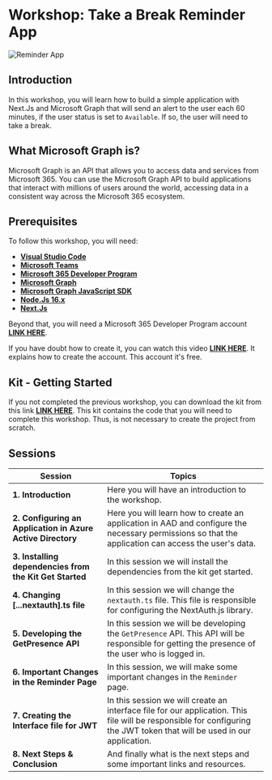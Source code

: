 # Workshop: Take a Break Reminder App

![Reminder App](/img/authentication-workshop/reminder.gif "Reminder App")

## Introduction

In this workshop, you will learn how to build a simple application with Next.Js and Microsoft Graph that will send an alert to the user each 60 minutes, if the user status is set to `Available`. If so, the user will need to take a break.


## What Microsoft Graph is?

Microsoft Graph is an API that allows you to access data and services from Microsoft 365. You can use the Microsoft Graph API to build applications that interact with millions of users around the world, accessing data in a consistent way across the Microsoft 365 ecosystem.

## Prerequisites

To follow this workshop, you will need:

- **[Visual Studio Code](https://code.visualstudio.com/)**
- **[Microsoft Teams](https://www.microsoft.com/en-us/microsoft-teams/download-app?rtc=2)**
- **[Microsoft 365 Developer Program](https://developer.microsoft.com/en-us/microsoft-365/dev-program)**
- **[Microsoft Graph](https://developer.microsoft.com/en-us/graph)**
- **[Microsoft Graph JavaScript SDK](https://github.com/microsoftgraph/msgraph-sdk-javascript)**
- **[Node.Js 16.x](https://nodejs.org/en/)**
- **[Next.Js](https://nextjs.org/learn/foundations/about-nextjs)**

Beyond that, you will need a Microsoft 365 Developer Program account **[LINK HERE](https://developer.microsoft.com/en-us/microsoft-365/dev-program)**. 

If you have doubt how to create it, you can watch this video **[LINK HERE](https://www.youtube.com/watch?v=JvWLgirC8xs)**. It explains how to create the account. This account it's free. 

## Kit - Getting Started

If you not completed the previous workshop, you can download the kit from this link **[LINK HERE](https://github.com/glaucia86/kitstarter-msgraph-nextjs)**. This kit contains the code that you will need to complete this workshop. Thus, is not necessary to create the project from scratch.

## Sessions


| Session                                                     | Topics                                                                                                                                                                  |
| ----------------------------------------------------------- | ----------------------------------------------------------------------------------------------------------------------------------------------------------------------- |
| **1. Introduction**                                         | Here you will have an introduction to the workshop.                                                                                                                     |
| **2. Configuring an Application in Azure Active Directory** | Here you will learn how to create an application in AAD and configure the necessary permissions so that the application can access the user's data.                     |  |
| **3. Installing dependencies from the Kit Get Started**     | In this session we will install the dependencies from the kit get started.                                                                                              |
| **4. Changing [...nextauth].ts file**                       | In this session we will change the `nextauth.ts` file. This file is responsible for configuring the NextAuth.js library.                                                |
| **5. Developing the GetPresence API**                       | In this session we will be developing the `GetPresence` API. This API will be responsible for getting the presence of the user who is logged in.                        |
| **6. Important Changes in the Reminder Page**               | In this session, we will make some important changes in the `Reminder` page.                                                                                            |
| **7. Creating the Interface file for JWT**                  | In this session we will create an interface file for our application. This file will be responsible for configuring the JWT token that will be used in our application. |
| **8. Next Steps & Conclusion**                              | And finally what is the next steps and some important links and resources.                                                                                              |

